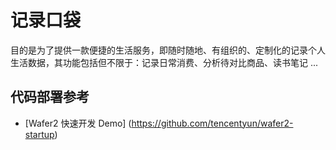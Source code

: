 # 记录口袋

目的是为了提供一款便捷的生活服务，即随时随地、有组织的、定制化的记录个人生活数据，其功能包括但不限于：记录日常消费、分析待对比商品、读书笔记 ...


## 代码部署参考
- [Wafer2 快速开发 Demo] (https://github.com/tencentyun/wafer2-startup)
